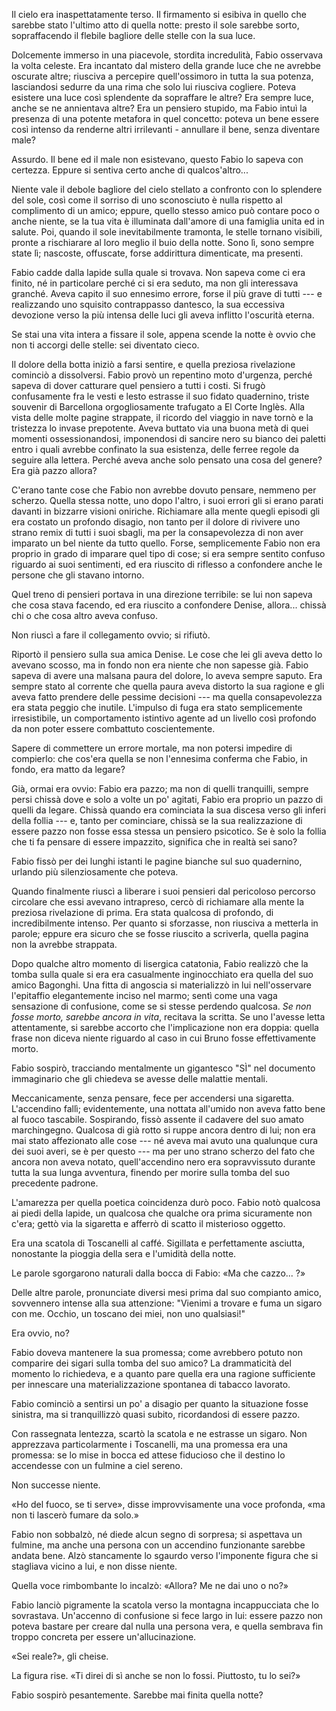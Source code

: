 Il cielo era inaspettatamente terso. Il firmamento si esibiva in quello che sarebbe stato l'ultimo atto di quella notte: presto il sole sarebbe sorto, sopraffacendo il flebile bagliore delle stelle con la sua luce.

Dolcemente immerso in una piacevole, stordita incredulità, Fabio osservava la volta celeste. Era incantato dal mistero della grande luce che ne avrebbe oscurate altre; riusciva a percepire quell'ossimoro in tutta la sua potenza, lasciandosi sedurre da una rima che solo lui riusciva cogliere. Poteva esistere una luce così splendente da sopraffare le altre? Era sempre luce, anche se ne annientava altre? Era un pensiero stupido, ma Fabio intuì la presenza di una potente metafora in quel concetto: poteva un bene essere così intenso da renderne altri irrilevanti - annullare il bene, senza diventare male?

Assurdo. Il bene ed il male non esistevano, questo Fabio lo sapeva con certezza. Eppure si sentiva certo anche di qualcos'altro...

Niente vale il debole bagliore del cielo stellato a confronto con lo splendere del sole, così come il sorriso di uno sconosciuto è nulla rispetto al complimento di un amico; eppure, quello stesso amico può contare poco o anche niente, se la tua vita è illuminata dall'amore di una famiglia unita ed in salute. Poi, quando il sole inevitabilmente tramonta, le stelle tornano visibili, pronte a rischiarare al loro meglio il buio della notte. Sono lì, sono sempre state lì; nascoste, offuscate, forse addirittura dimenticate, ma presenti.

Fabio cadde dalla lapide sulla quale si trovava. Non sapeva come ci era finito, né in particolare perché ci si era seduto, ma non gli interessava granché. Aveva capito il suo ennesimo errore, forse il più grave di tutti --- e realizzando uno squisito contrappasso dantesco, la sua eccessiva devozione verso la più intensa delle luci gli aveva inflitto l'oscurità eterna.

Se stai una vita intera a fissare il sole, appena scende la notte è ovvio che non ti accorgi delle stelle: sei diventato cieco.

Il dolore della botta iniziò a farsi sentire, e quella preziosa rivelazione cominciò a dissolversi. Fabio provò un repentino moto d'urgenza, perché sapeva di dover catturare quel pensiero a tutti i costi. Si frugò confusamente fra le vesti e lesto estrasse il suo fidato quadernino, triste souvenir di Barcellona orgogliosamente trafugato a El Corte Inglès. Alla vista delle molte pagine strappate, il ricordo del viaggio in nave tornò e la tristezza lo invase prepotente. Aveva buttato via una buona metà di quei momenti ossessionandosi, imponendosi di sancire nero su bianco dei paletti entro i quali avrebbe confinato la sua esistenza, delle ferree regole da seguire alla lettera. Perché aveva anche solo pensato una cosa del genere? Era già pazzo allora?

C'erano tante cose che Fabio non avrebbe dovuto pensare, nemmeno per scherzo. Quella stessa notte, uno dopo l'altro, i suoi errori gli si erano parati davanti in bizzarre visioni oniriche. Richiamare alla mente quegli episodi gli era costato un profondo disagio, non tanto per il dolore di rivivere uno strano remix di tutti i suoi sbagli, ma per la consapevolezza di non aver imparato un bel niente da tutto quello. Forse, semplicemente Fabio non era proprio in grado di imparare quel tipo di cose; si era sempre sentito confuso riguardo ai suoi sentimenti, ed era riuscito di riflesso a confondere anche le persone che gli stavano intorno.

Quel treno di pensieri portava in una direzione terribile: se lui non sapeva che cosa stava facendo, ed era riuscito a confondere Denise, allora... chissà chi o che cosa altro aveva confuso. 

Non riuscì a fare il collegamento ovvio; si rifiutò. 

Riportò il pensiero sulla sua amica Denise. Le cose che lei gli aveva detto lo avevano scosso, ma in fondo non era niente che non sapesse già. Fabio sapeva di avere una malsana paura del dolore, lo aveva sempre saputo. Era sempre stato al corrente che quella paura aveva distorto la sua ragione e gli aveva fatto prendere delle pessime decisioni --- ma quella consapevolezza era stata peggio che inutile. L'impulso di fuga era stato semplicemente irresistibile, un comportamento istintivo agente ad un livello così profondo da non poter essere combattuto coscientemente. 

Sapere di commettere un errore mortale, ma non potersi impedire di compierlo: che cos'era quella se non l'ennesima conferma che Fabio, in fondo, era matto da legare?

Già, ormai era ovvio: Fabio era pazzo; ma non di quelli tranquilli, sempre persi chissà dove e solo a volte un po' agitati, Fabio era proprio un pazzo di quelli da legare. Chissà quando era cominciata la sua discesa verso gli inferi della follia --- e, tanto per cominciare, chissà se la sua realizzazione di essere pazzo non fosse essa stessa un pensiero psicotico. Se è solo la follia che ti fa pensare di essere impazzito, significa che in realtà sei sano?

Fabio fissò per dei lunghi istanti le pagine bianche sul suo quadernino, urlando più silenziosamente che poteva.

Quando finalmente riuscì a liberare i suoi pensieri dal pericoloso percorso circolare che essi avevano intrapreso, cercò di richiamare alla mente la preziosa rivelazione di prima. Era stata qualcosa di profondo, di incredibilmente intenso. Per quanto si sforzasse, non riusciva a metterla in parole; eppure era sicuro che se fosse riuscito a scriverla, quella pagina non la avrebbe strappata.

Dopo qualche altro momento di lisergica catatonia, Fabio realizzò che la tomba sulla quale si era era casualmente inginocchiato era quella del suo amico Bagonghi. Una fitta di angoscia si materializzò in lui nell'osservare l'epitaffio elegantemente inciso nel marmo; sentì come una vaga sensazione di confusione, come se si stesse perdendo qualcosa. *Se non fosse morto, sarebbe ancora in vita*, recitava la scritta. Se uno l'avesse letta attentamente, si sarebbe accorto che l'implicazione non era doppia: quella frase non diceva niente riguardo al caso in cui Bruno fosse effettivamente morto. 

Fabio sospirò, tracciando mentalmente un gigantesco "SÌ" nel documento immaginario che gli chiedeva se avesse delle malattie mentali.

Meccanicamente, senza pensare, fece per accendersi una sigaretta. L'accendino fallì; evidentemente, una nottata all'umido non aveva fatto bene al fuoco tascabile. Sospirando, fissò assente il cadavere del suo amato marchingegno. Qualcosa di già rotto si ruppe ancora dentro di lui; non era mai stato affezionato alle cose --- né aveva mai avuto una qualunque cura dei suoi averi, se è per questo --- ma per uno strano scherzo del fato che ancora non aveva notato, quell'accendino nero era sopravvissuto durante tutta la sua lunga avventura, finendo per morire sulla tomba del suo precedente padrone.

L'amarezza per quella poetica coincidenza durò poco. Fabio notò qualcosa ai piedi della lapide, un qualcosa che qualche ora prima sicuramente non c'era; gettò via la sigaretta e afferrò di scatto il misterioso oggetto.

Era una scatola di Toscanelli al caffé. Sigillata e perfettamente asciutta, nonostante la pioggia della sera e l'umidità della notte.

Le parole sgorgarono naturali dalla bocca di Fabio: «Ma che cazzo... ?»

Delle altre parole, pronunciate diversi mesi prima dal suo compianto amico, sovvennero intense alla sua attenzione: "Vienimi a trovare e fuma un sigaro con me. Occhio, un toscano dei miei, non uno qualsiasi!" 

Era ovvio, no? 

Fabio doveva mantenere la sua promessa; come avrebbero potuto non comparire dei sigari sulla tomba del suo amico? La drammaticità del momento lo richiedeva, e a quanto pare quella era una ragione sufficiente per innescare una materializzazione spontanea di tabacco lavorato. 

Fabio cominciò a sentirsi un po' a disagio per quanto la situazione fosse sinistra, ma si tranquillizzò quasi subito, ricordandosi di essere pazzo. 

Con rassegnata lentezza, scartò la scatola e ne estrasse un sigaro. Non apprezzava particolarmente i Toscanelli, ma una promessa era una promessa: se lo mise in bocca ed attese fiducioso che il destino lo accendesse con un fulmine a ciel sereno. 

Non successe niente.

«Ho del fuoco, se ti serve», disse improvvisamente una voce profonda, «ma non ti lascerò fumare da solo.»

Fabio non sobbalzò, né diede alcun segno di sorpresa; si aspettava un fulmine, ma anche una persona con un accendino funzionante sarebbe andata bene. Alzò stancamente lo sgaurdo verso l'imponente figura che si stagliava vicino a lui, e non disse niente.

Quella voce rimbombante lo incalzò: «Allora? Me ne dai uno o no?»

Fabio lanciò pigramente la scatola verso la montagna incappucciata che lo sovrastava. Un'accenno di confusione si fece largo in lui: essere pazzo non poteva bastare per creare dal nulla una persona vera, e quella sembrava fin troppo concreta per essere un'allucinazione.

«Sei reale?», gli cheise.

La figura rise. «Ti direi di sì anche se non lo fossi. Piuttosto, tu lo sei?»

Fabio sospirò pesantemente. Sarebbe mai finita quella notte?